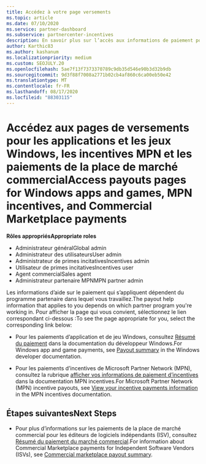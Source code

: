 ```yaml
---
title: Accédez à votre page versements
ms.topic: article
ms.date: 07/10/2020
ms.service: partner-dashboard
ms.subservice: partnercenter-incentives
description: En savoir plus sur l’accès aux informations de paiement pour vos applications et jeux Windows, les incentives MPN et les paiements de la place de marché commercial pour les éditeurs de logiciels indépendants.
author: Karthic83
ms.author: kashanum
ms.localizationpriority: medium
ms.custom: SEOJULY.20
ms.openlocfilehash: 5ae7f13f7373370789c9db35d546e90b3d32b9db
ms.sourcegitcommit: 9d3f88f7008a2771b02cb4af860c6ca00eb50e42
ms.translationtype: MT
ms.contentlocale: fr-FR
ms.lasthandoff: 08/17/2020
ms.locfileid: "88303115"
---
```

# <a name="access-payouts-pages-for-windows-apps-and-games-mpn-incentives-and-commercial-marketplace-payments"></a><span data-ttu-id="a0190-103">Accédez aux pages de versements pour les applications et les jeux Windows, les incentives MPN et les paiements de la place de marché commercial</span><span class="sxs-lookup"><span data-stu-id="a0190-103">Access payouts pages for Windows apps and games, MPN incentives, and Commercial Marketplace payments</span></span>

<span data-ttu-id="a0190-104">**Rôles appropriés**</span><span class="sxs-lookup"><span data-stu-id="a0190-104">**Appropriate roles**</span></span>
-   <span data-ttu-id="a0190-105">Administrateur général</span><span class="sxs-lookup"><span data-stu-id="a0190-105">Global admin</span></span>
-   <span data-ttu-id="a0190-106">Administrateur des utilisateurs</span><span class="sxs-lookup"><span data-stu-id="a0190-106">User admin</span></span>
-   <span data-ttu-id="a0190-107">Administrateur de primes incitatives</span><span class="sxs-lookup"><span data-stu-id="a0190-107">Incentives admin</span></span>
-   <span data-ttu-id="a0190-108">Utilisateur de primes incitatives</span><span class="sxs-lookup"><span data-stu-id="a0190-108">Incentives user</span></span>
-   <span data-ttu-id="a0190-109">Agent commercial</span><span class="sxs-lookup"><span data-stu-id="a0190-109">Sales agent</span></span>
-   <span data-ttu-id="a0190-110">Administrateur partenaire MPN</span><span class="sxs-lookup"><span data-stu-id="a0190-110">MPN partner admin</span></span>

<span data-ttu-id="a0190-111">Les informations d’aide sur le paiement qui s’appliquent dépendent du programme partenaire dans lequel vous travaillez.</span><span class="sxs-lookup"><span data-stu-id="a0190-111">The payout help information that applies to you depends on which partner program you're working in.</span></span> <span data-ttu-id="a0190-112">Pour afficher la page qui vous convient, sélectionnez le lien correspondant ci-dessous :</span><span class="sxs-lookup"><span data-stu-id="a0190-112">To see the page appropriate for you, select the corresponding link below:</span></span>

- <span data-ttu-id="a0190-113">Pour les paiements d’application et de jeu Windows, consultez [Résumé du paiement](https://docs.microsoft.com/windows/uwp/publish/payout-summary) dans la documentation du développeur Windows.</span><span class="sxs-lookup"><span data-stu-id="a0190-113">For Windows app and game payments, see [Payout summary](https://docs.microsoft.com/windows/uwp/publish/payout-summary) in the Windows developer documentation.</span></span>

- <span data-ttu-id="a0190-114">Pour les paiements d’incentives de Microsoft Partner Network (MPN), consultez la rubrique [afficher vos informations de paiement d’incentives](understand-incentive-payouts.md) dans la documentation MPN incentives.</span><span class="sxs-lookup"><span data-stu-id="a0190-114">For Microsoft Partner Network (MPN) incentive payouts, see [View your incentive payments information](understand-incentive-payouts.md) in the MPN incentives documentation.</span></span>

## <a name="next-steps"></a><span data-ttu-id="a0190-115">Étapes suivantes</span><span class="sxs-lookup"><span data-stu-id="a0190-115">Next Steps</span></span>

- <span data-ttu-id="a0190-116">Pour plus d’informations sur les paiements de la place de marché commercial pour les éditeurs de logiciels indépendants (ISV), consultez [Résumé du paiement du marché commercial](https://docs.microsoft.com/azure/marketplace/partner-center-portal/payout-summary).</span><span class="sxs-lookup"><span data-stu-id="a0190-116">For information about Commercial Marketplace payments for Independent Software Vendors (ISVs), see [Commercial marketplace payout summary](https://docs.microsoft.com/azure/marketplace/partner-center-portal/payout-summary).</span></span>
